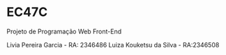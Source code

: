 # EC47C
Projeto de Programação Web Front-End 

Livia Pereira Garcia - RA: 2346486
Luiza Kouketsu da Silva - RA:2346508
